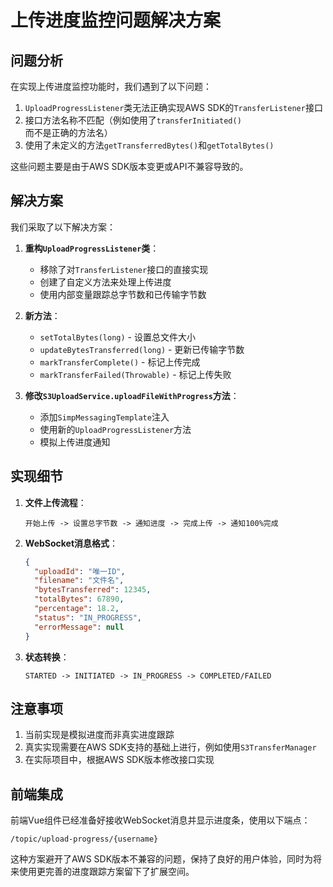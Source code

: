 # 上传进度监控问题解决方案

## 问题分析

在实现上传进度监控功能时，我们遇到了以下问题：

1. `UploadProgressListener`类无法正确实现AWS SDK的`TransferListener`接口
2. 接口方法名称不匹配（例如使用了`transferInitiated()`而不是正确的方法名）
3. 使用了未定义的方法`getTransferredBytes()`和`getTotalBytes()`

这些问题主要是由于AWS SDK版本变更或API不兼容导致的。

## 解决方案

我们采取了以下解决方案：

1. **重构`UploadProgressListener`类**：
   - 移除了对`TransferListener`接口的直接实现
   - 创建了自定义方法来处理上传进度
   - 使用内部变量跟踪总字节数和已传输字节数

2. **新方法**：
   - `setTotalBytes(long)` - 设置总文件大小
   - `updateBytesTransferred(long)` - 更新已传输字节数
   - `markTransferComplete()` - 标记上传完成
   - `markTransferFailed(Throwable)` - 标记上传失败

3. **修改`S3UploadService.uploadFileWithProgress`方法**：
   - 添加`SimpMessagingTemplate`注入
   - 使用新的`UploadProgressListener`方法
   - 模拟上传进度通知

## 实现细节

1. **文件上传流程**：
   ```
   开始上传 -> 设置总字节数 -> 通知进度 -> 完成上传 -> 通知100%完成
   ```

2. **WebSocket消息格式**：
   ```json
   {
     "uploadId": "唯一ID",
     "filename": "文件名",
     "bytesTransferred": 12345,
     "totalBytes": 67890,
     "percentage": 18.2,
     "status": "IN_PROGRESS",
     "errorMessage": null
   }
   ```

3. **状态转换**：
   ```
   STARTED -> INITIATED -> IN_PROGRESS -> COMPLETED/FAILED
   ```

## 注意事项

1. 当前实现是模拟进度而非真实进度跟踪
2. 真实实现需要在AWS SDK支持的基础上进行，例如使用`S3TransferManager`
3. 在实际项目中，根据AWS SDK版本修改接口实现

## 前端集成

前端Vue组件已经准备好接收WebSocket消息并显示进度条，使用以下端点：
```
/topic/upload-progress/{username}
```

这种方案避开了AWS SDK版本不兼容的问题，保持了良好的用户体验，同时为将来使用更完善的进度跟踪方案留下了扩展空间。 